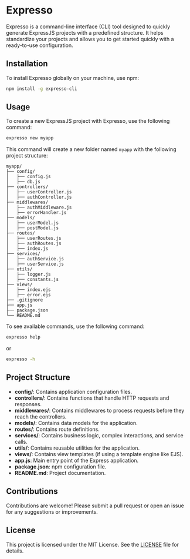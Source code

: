
# Expresso

Expresso is a command-line interface (CLI) tool designed to quickly generate ExpressJS projects with a predefined structure. It helps standardize your projects and allows you to get started quickly with a ready-to-use configuration.

## Installation

To install Expresso globally on your machine, use npm:

```sh
npm install -g expresso-cli
```

## Usage

To create a new ExpressJS project with Expresso, use the following command:

```sh
expresso new myapp
```

This command will create a new folder named `myapp` with the following project structure:

```
myapp/
├── config/
│   ├── config.js
│   ├── db.js
├── controllers/
│   ├── userController.js
│   ├── authController.js
├── middlewares/
│   ├── authMiddleware.js
│   ├── errorHandler.js
├── models/
│   ├── userModel.js
│   ├── postModel.js
├── routes/
│   ├── userRoutes.js
│   ├── authRoutes.js
│   ├── index.js
├── services/
│   ├── authService.js
│   ├── userService.js
├── utils/
│   ├── logger.js
│   ├── constants.js
├── views/
│   ├── index.ejs
│   ├── error.ejs
├── .gitignore
├── app.js
├── package.json
└── README.md
```

To see available commands, use the following command:

```sh
expresso help
```

or

```sh
expresso -h
```

## Project Structure

- **config/**: Contains application configuration files.
- **controllers/**: Contains functions that handle HTTP requests and responses.
- **middlewares/**: Contains middlewares to process requests before they reach the controllers.
- **models/**: Contains data models for the application.
- **routes/**: Contains route definitions.
- **services/**: Contains business logic, complex interactions, and service calls.
- **utils/**: Contains reusable utilities for the application.
- **views/**: Contains view templates (if using a template engine like EJS).
- **app.js**: Main entry point of the Express application.
- **package.json**: npm configuration file.
- **README.md**: Project documentation.

## Contributions

Contributions are welcome! Please submit a pull request or open an issue for any suggestions or improvements.

## License

This project is licensed under the MIT License. See the [LICENSE](LICENSE) file for details.
